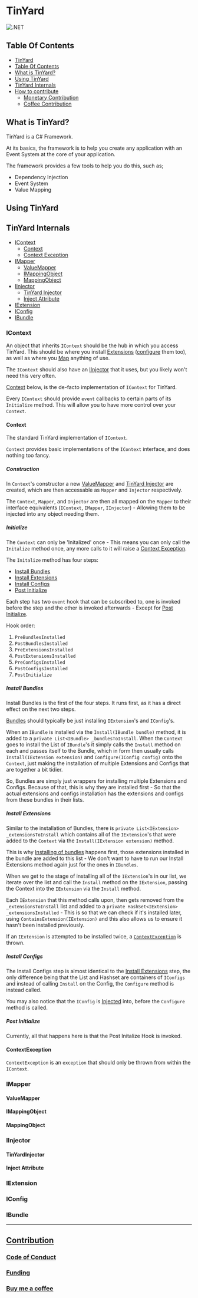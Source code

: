 # TinYard

![.NET](https://github.com/KieranBond/TinYard/workflows/.NET/badge.svg)

## Table Of Contents

* [TinYard](#TinYard)
* [Table Of Contents](#Table-Of-Contents)
* [What is TinYard?](#What-Is-TinYard)
* [Using TinYard](#Using-TinYard)
* [TinYard Internals](#TinYard-Internals)
* [How to contribute](#Contribution)
    * [Monetary Contribution](#Funding.)
    * [Coffee Contribution](#Buy-me-a-coffee)



## What is TinYard?

TinYard is a C# Framework.

At its basics, the framework is to help you create any application with an Event System at the core of your application.

The framework provides a few tools to help you do this, such as;

* Dependency Injection
* Event System
* Value Mapping

## Using TinYard

## TinYard Internals

* [IContext](#IContext)
    * [Context](#Context)
    * [Context Exception](#ContextException)
* [IMapper](#IMapper)
    * [ValueMapper](#ValueMapper)
    * [IMappingObject](#IMappingObject)
    * [MappingObject](#MappingObject)
* [IInjector](#IInjector)
    * [TinYard Injector](#TinYardInjector)
    * [Inject Attribute](#Inject-Attribute)
* [IExtension](#IExtension)
* [IConfig](#IConfig)
* [IBundle](#IBundle)

### IContext

An object that inherits `IContext` should be the hub in which you access TinYard. This should be where you install [Extensions](#IExtension) ([configure](#IConfig) them too), as well as where you [Map](#IMapper) anything of use.

The `IContext` should also have an [IInjector](#IInjector) that it uses, but you likely won't need this very often. 

[Context](#Context) below, is the de-facto implementation of `IContext` for TinYard.

Every `IContext` should provide `event` callbacks to certain parts of its `Initialize` method. This will allow you to have more control over your `Context`.

#### Context

The standard TinYard implementation of `IContext`.

`Context` provides basic implementations of the `IContext` interface, and does nothing too fancy.

##### Construction

In `Context`'s constructor a new [ValueMapper](#ValueMapper) and [TinYard Injector](#TinYardInjector) are created, which are then accessable as `Mapper` and `Injector` respectively.

The `Context`, `Mapper`, and `Injector` are then all mapped on the `Mapper` to their interface equivalents (`IContext`, `IMapper`, `IInjector`) - Allowing them to be injected into any object needing them.

##### Initialize

The `Context` can only be 'Initalized' once - This means you can only call the `Initalize` method once, any more calls to it will raise a [Context Exception](#ContextException).

The `Initalize` method has four steps:
* [Install Bundles](#Install-Bundles)
* [Install Extensions](#Install-Extensions)
* [Install Configs](#Install-Configs)
* [Post Initialize](#Post-Initialize)

Each step has two `event` hook that can be subscribed to, one is invoked before the step and the other is invoked afterwards - Except for [Post Initialize](#Post-Initialize).

Hook order:
1. `PreBundlesInstalled`
2. `PostBundlesInstalled`
3. `PreExtensionsInstalled`
4. `PostExtensionsInstalled`
5. `PreConfigsInstalled`
6. `PostConfigsInstalled`
7. `PostInitialize`

##### Install Bundles

Install Bundles is the first of the four steps. It runs first, as it has a direct effect on the next two steps.

[Bundles](#IBundle) should typically be just installing `IExtension`'s and `IConfig`'s.  

When an `IBundle` is installed via the `Install(IBundle bundle)` method, it is added to a `private List<IBundle> _bundlesToInstall`. When the `Context` goes to install the List of `IBundle`'s it simply calls the `Install` method on each and passes itself to the Bundle, which in form then usually calls `Install(IExtension extension)` and `Configure(IConfig config)` onto the `Context`, just making the installation of multiple Extensions and Configs that are together a bit tidier.

So, Bundles are simply just wrappers for installing multiple Extensions and Configs. Because of that, this is why they are installed first - So that the actual extensions and configs installation has the extensions and configs from these bundles in their lists.

##### Install Extensions

Similar to the installation of Bundles, there is `private List<IExtension> _extensionsToInstall` which contains all of the `IExtension`'s that were added to the `Context` via the `Install(IExtension extension)` method. 

This is why [Installing of bundles](####Install-Bundles) happens first, those extensions installed in the bundle are added to this list - We don't want to have to run our Install Extensions method again just for the ones in `IBundles`.

When we get to the stage of installing all of the `IExtension`'s in our list, we iterate over the list and call the `Install` method on the `IExtension`, passing the Context into the `IExtension` via the `Install` method.

Each `IExtension` that this method calls upon, then gets removed from the `_extensionsToInstall` list and added to a `private HashSet<IExtension> _extensionsInstalled` - This is so that we can check if it's installed later, using `ContainsExtension(IExtension)` and this also allows us to ensure it hasn't been installed previously.

If an `IExtension` is attempted to be installed twice, a [`ContextException`](#ContextException) is thrown.

##### Install Configs

The Install Configs step is almost identical to the [Install Extensions](#Install-Extensions) step, the only difference being that the List and Hashset are containers of `IConfigs` and instead of calling `Install` on the Config, the `Configure` method is instead called.

You may also notice that the `IConfig` is [Injected](#Inject-Attribute) into, before the `Configure` method is called.

##### Post Initialize

Currently, all that happens here is that the Post Initalize Hook is invoked.

#### ContextException

`ContextException` is an `exception` that should only be thrown from within the `IContext`.

### IMapper

#### ValueMapper

#### IMappingObject

#### MappingObject

### IInjector

#### TinYardInjector

#### Inject Attribute

### IExtension

### IConfig

### IBundle

---

## [Contribution](CONTRIBUTING.md)

### [Code of Conduct](CODE_OF_CONDUCT.md)
### [Funding](.github/FUNDING.yml)
### [Buy me a coffee](https://www.buymeacoffee.com/KieranB)
